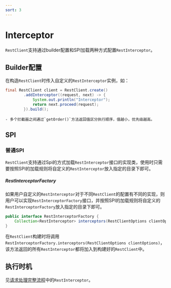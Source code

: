 ```yaml
---
sort: 3
---
```


# Interceptor
`RestClient`支持通过builder配置和SPI加载两种方式配置`RestInterceptor`。

## Builder配置
在构造`RestClient`时传入自定义的`RestInterceptor`实例，如：
```java
final RestClient client = RestClient.create()
        .addInterceptor((request, next) -> {
            System.out.println("Interceptor");
            return next.proceed(request);
        }).build();
```

```tip
- 多个拦截器之间通过`getOrder()`方法返回值区分执行顺序，值越小，优先级越高。
```

## SPI
### 普通SPI
`RestClient`支持通过Spi的方式加载`RestInterceptor`接口的实现类，使用时只需要按照SPI的加载规则将自定义的`RestInterceptor`放入指定的目录下即可。
##### RestInterceptorFactory
如果用户自定义的`RestInterceptor`对于不同`RestClient`的配置有不同的实现，则用户可以实现`RestInterceptorFactory`接口，并按照SPI的加载规则将自定义的`RestInterceptorFactory`放入指定的目录下即可。
```java
public interface RestInterceptorFactory {
    Collection<RestInterceptor> interceptors(RestClientOptions clientOptions);
}
```
在`RestClient`构建时将调用`RestInterceptorFactory.interceptors(RestClientOptions clientOptions)`，该方法返回的所有`RestInterceptor`都将加入到构建好的`RestClient`中。

## 执行时机
见[请求处理完整流程](../process_of_restclient/)中的`RestInterceptor`。